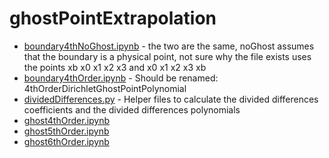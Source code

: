 # ghostPointExtrapolation

* [boundary4thNoGhost.ipynb](boundary4thNoGhost.ipynb) - the two are the same,
  noGhost assumes that the boundary is a physical point, not sure why the file
  exists
  uses the points xb x0 x1 x2 x3 and x0 x1 x2 x3 xb
* [boundary4thOrder.ipynb](boundary4thOrder.ipynb) - Should be renamed:
  4thOrderDirichletGhostPointPolynomial
* [dividedDifferences.py](dividedDifferences.py) - Helper files to calculate
  the divided differences coefficients and the divided differences polynomials
* [ghost4thOrder.ipynb](ghost4thOrder.ipynb)
* [ghost5thOrder.ipynb](ghost5thOrder.ipynb)
* [ghost6thOrder.ipynb](ghost6thOrder.ipynb)
